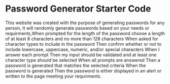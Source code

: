 # Password Generator Starter Code

This website was created with the purpose of generating passwords for any person, It will randomly generate passwords based on your needs or requirments,When prompted for the length of the password choose a length of at least 8 characters and no more than 128 characters When asked for character types to include in the password Then confirm whether or not to include lowercase, uppercase, numeric, and/or special characters When I answer each prompt Then my input should be validated and at least one character type should be selected When all prompts are answered Then a password is generated that matches the selected criteria When the password is generated Then the password is either displayed in an alert or written to the page meeting your requirments.
